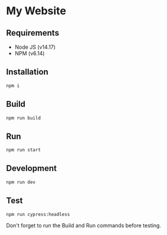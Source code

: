 # My Website

## Requirements

- Node JS (v14.17)
- NPM (v6.14)

## Installation

```bash
npm i
```

## Build

```zsh
npm run build
```

## Run

```bash
npm run start
```

## Development

```bash
npm run dev
```

## Test

```bash
npm run cypress:headless
```
Don't forget to run the Build and Run commands before testing.
